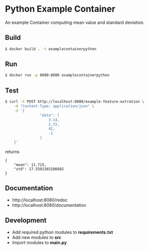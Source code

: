 # Python Example Container
An example Container computing mean value and standard deviation.

## Build
```sh
$ docker build . -t examplecontainerpython
```

## Run
```sh
$ docker run -p 8080:8080 examplecontainerpython
```

## Test
```sh
$ curl -X POST http://localhost:8080/example-feature-extration \
    -H "Content-Type: application/json" \
    -d '{
                "data": [
                    3.14,
                    2.72,
                    42,
                    -1
                ]
    }'
```
returns
```
{
    "mean": 11.715,
    "std": 17.5591365106602
}
```

## Documentation
* http://localhost:8080/redoc
* http://localhost:8080/documentation

## Development
* Add required python modules to **requirements.txt**
* Add new modules to **src**
* Import modules to **main.py**
